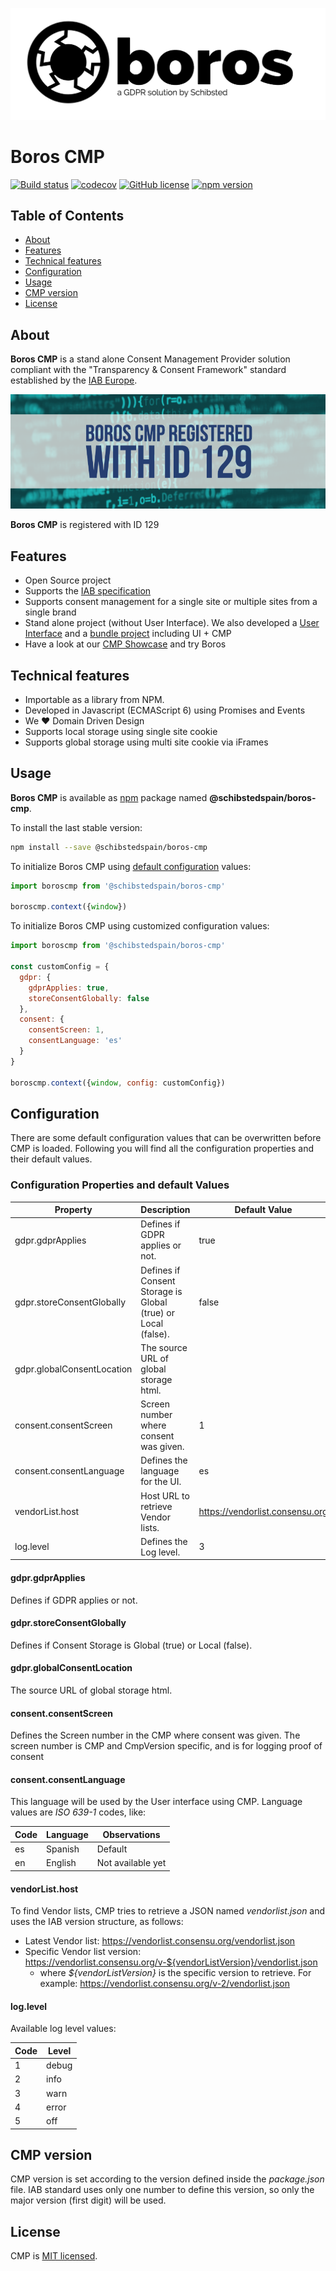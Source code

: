 
![](/resources/logo/boros_logo.png)

# Boros CMP

[![Build status](https://travis-ci.org/scm-spain/CMP.svg?branch=master)](https://travis-ci.org/scm-spain/CMP)
[![codecov](https://codecov.io/gh/scm-spain/CMP/branch/master/graph/badge.svg)](https://codecov.io/gh/scm-spain/CMP)
[![GitHub license](https://img.shields.io/github/license/scm-spain/CMP.svg)](https://github.com/scm-spain/CMP/blob/master/LICENSE)
[![npm version](https://img.shields.io/npm/v/@schibstedspain/boros-cmp.svg)](https://www.npmjs.com/package/@schibstedspain/boros-cmp)

## Table of Contents

* [About](#about)
* [Features](#features)
* [Technical features](#technical-features)
* [Configuration](#configuration)
* [Usage](#usage)
* [CMP version](#cmp-vesion)
* [License](#license)


## About
**Boros CMP** is a stand alone Consent Management Provider solution compliant with the "Transparency & Consent Framework" standard established by the [IAB Europe](http://advertisingconsent.eu/cmps).

![](/resources/logo/boros-cmp-id-129.png)

**Boros CMP** is registered with ID 129

## Features
* Open Source project
* Supports the [IAB specification](https://github.com/InteractiveAdvertisingBureau/GDPR-Transparency-and-Consent-Framework)
* Supports consent management for a single site or multiple sites from a single brand
* Stand alone project (without User Interface). We also developed a [User Interface](https://github.com/SUI-Components/sui-components/tree/master/components/cmp/banner) and a [bundle project](https://github.com/scm-spain/BorosJS) including UI + CMP
* Have a look at our [CMP Showcase](https://github.com/scm-spain/cmp-showcase) and try Boros

## Technical features
* Importable as a library from NPM.
* Developed in Javascript (ECMAScript 6) using Promises and Events
* We :heart: Domain Driven Design
* Supports local storage using single site cookie
* Supports global storage using multi site cookie via iFrames

## Usage

**Boros CMP** is available as [npm](https://www.npmjs.com/package/@schibstedspain/boros-cmp) package named **@schibstedspain/boros-cmp**.

To install the last stable version:

```bash
npm install --save @schibstedspain/boros-cmp
```

To initialize Boros CMP using [default configuration](#configuration-properties-and-default-values) values:

```javascript
import boroscmp from '@schibstedspain/boros-cmp'

boroscmp.context({window})
```

To initialize Boros CMP using customized configuration values:

```javascript
import boroscmp from '@schibstedspain/boros-cmp'

const customConfig = {
  gdpr: {
    gdprApplies: true,
    storeConsentGlobally: false
  },
  consent: {
    consentScreen: 1,
    consentLanguage: 'es'
  }
}

boroscmp.context({window, config: customConfig})
```

## Configuration

There are some default configuration values that can be overwritten before CMP is loaded. Following you will find all the configuration properties and their default values.

### Configuration Properties and default Values

|Property|Description|Default Value|
|---|---|---|
|gdpr.gdprApplies|Defines if GDPR applies or not.|true|
|gdpr.storeConsentGlobally|Defines if Consent Storage is Global (true) or Local (false).|false|
|gdpr.globalConsentLocation|The source URL of global storage html.||
|consent.consentScreen|Screen number where consent was given.|1|
|consent.consentLanguage|Defines the language for the UI.|es|
|vendorList.host|Host URL to retrieve Vendor lists.|https://vendorlist.consensu.org|
|log.level|Defines the Log level.|3|

#### gdpr.gdprApplies
Defines if GDPR applies or not.

#### gdpr.storeConsentGlobally
Defines if Consent Storage is Global (true) or Local (false).

#### gdpr.globalConsentLocation
The source URL of global storage html.

#### consent.consentScreen
Defines the Screen number in the CMP where consent was given. The screen number is CMP and CmpVersion specific, and is for logging proof of consent

#### consent.consentLanguage
This language will be used by the User interface using CMP. Language values are _ISO 639-1_ codes, like:

|Code|Language|Observations|
|---|---|---|
|es|Spanish|Default|
|en|English|Not available yet|


#### vendorList.host
To find Vendor lists, CMP tries to retrieve a JSON named _vendorlist.json_ and uses the IAB version structure, as follows:
* Latest Vendor list: https://vendorlist.consensu.org/vendorlist.json
* Specific Vendor list version: https://vendorlist.consensu.org/v-${vendorListVersion}/vendorlist.json
    * where _${vendorListVersion}_ is the specific version to retrieve. For example: https://vendorlist.consensu.org/v-2/vendorlist.json

#### log.level
Available log level values:

|Code|Level|
|---|---|
|1|debug|
|2|info|
|3|warn|
|4|error|
|5|off|

## CMP version
CMP version is set according to the version defined inside the _package.json_ file. IAB standard uses only one number to define this version, so only the major version (first digit) will be used.

## License
CMP is [MIT licensed](./LICENSE).